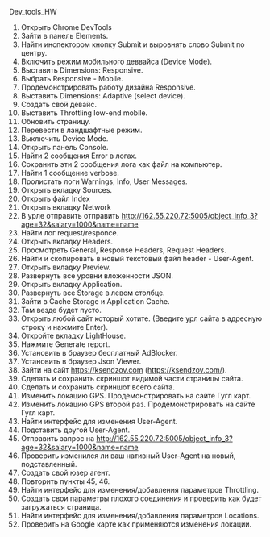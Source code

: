 Dev_tools_HW

1. Открыть Chrome DevTools
2. Зайти в панель Elements.
3. Найти инспектором кнопку Submit и выровнять слово Submit по центру.
4. Включить режим мобильного деввайса (Device Mode).
5. Выставить Dimensions: Responsive.
6. Выбрать Responsive - Mobile.
7. Продемонстрировать работу дизайна Responsive.
8. Выставить Dimensions: Adaptive (select device).
9. Создать свой девайс.
10. Выставить Throttling low-end mobile.
11. Обновить страницу.
12. Перевести в ландшафтные режим.
13. Выключить Device Mode.
14. Открыть панель Console.
15. Найти 2 сообщения Error в логах.
16. Сохранить эти 2 сообщения лога как файл на компьютер.
17. Найти 1 сообщение verbose.
18. Пролистать логи Warnings, Info, User Messages.
19. Открыть вкладку Sources.
20. Открыть файл Index
21. Открыть вкладку Network
22. В урле отправить отправить http://162.55.220.72:5005/object_info_3?age=32&salary=1000&name=name
23. Найти лог request/responce.
24. Открыть вкладку Headers.
25. Просмотреть General, Response Headers, Request Headers.
26. Найти и скопировать в новый текстовый файл header - User-Agent.
27. Открыть вкладку Preview.
28. Развернуть все уровни вложенности JSON.
29. Открыть вкладку Application.
30. Развернуть все Storage в левом столбце.
31. Зайти в Cache Storage и Application Cache.
32. Там везде будет пусто.
33. Открыть любой сайт который хотите. (Введите урл сайта в адресную строку и нажмите Enter).
34. Откройте вкладку LightHouse.
35. Нажмите Generate report.
36. Установить в браузер бесплатный AdBlocker.
37. Установить в браузер Json Viewer.
38. Зайти на сайт https://ksendzov.com (https://ksendzov.com/).
39. Сделать и сохранить скриншот видимой части страницы сайта.
40. Сделать и сохранить скриншот всего сайта.
41. Изменить локацию GPS. Продемонстрировать на сайте Гугл карт.
42. Изменить локацию GPS второй раз. Продемонстрировать на сайте Гугл карт.
43. Найти интерфейс для изменения User-Agent.
44. Подставить другой User-Agent.
45. Отправить запрос на http://162.55.220.72:5005/object_info_3?age=32&salary=1000&name=name
46. Проверить изменился ли ваш нативный User-Agent на новый, подставленный.
47. Создать свой юзер агент.
48. Повторить пункты 45, 46.
49. Найти интерфейс для изменения/добавления параметров Throttling.
50. Создать свои параметры плохого соединения и проверить как будет загружаться страница.
51. Найти интерфейс для изменения/добавления параметров Locations.
52. Проверить на Google карте как применяются изменения локации.